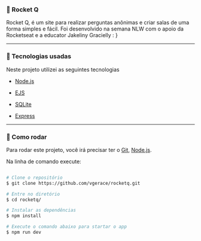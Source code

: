   
### :large_blue_diamond: Rocket Q 
Rocket Q, é um site para realizar perguntas anônimas e criar salas de uma forma simples e fácil. Foi desenvolvido na semana NLW com o apoio da Rocketseat e a educator Jakeliny Gracielly : }

---

### :rocket: Tecnologias usadas

Neste projeto utilizei as seguintes tecnologias

- [Node.js](https://nodejs.org/en/)

- [EJS](https://ejs.co/)

- [SQLite](https://www.sqlite.org/index.html)

- [Express](https://expressjs.com/pt-br/)
---

### :dart: Como rodar

Para rodar este projeto, você irá precisar ter o [Git](https://git-scm.com), [Node.js](https://nodejs.org/en/).

Na linha de comando execute:

```bash

# Clone o repositório
$ git clone https://github.com/vgerace/rocketq.git

# Entre no diretório
$ cd rocketq/

# Instalar as dependências
$ npm install

# Execute o comando abaixo para startar o app
$ npm run dev
```
